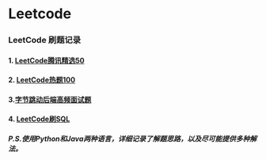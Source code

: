 # Leetcode

### LeetCode 刷题记录

#### 1. [LeetCode腾讯精选50](https://leetcode-cn.com/problemset/50/)
#### 2. [LeetCode热题100](https://leetcode-cn.com/problemset/hot-100/)
#### 3.[字节跳动后端高频面试题](https://github.com/afatcoder/LeetcodeTop/blob/master/bytedance/backend.md)

#### 4. [LeetCode刷SQL](<https://leetcode-cn.com/problemset/database/>)

##### P.S.使用Python和Java两种语言，详细记录了解题思路，以及尽可能提供多种解法。